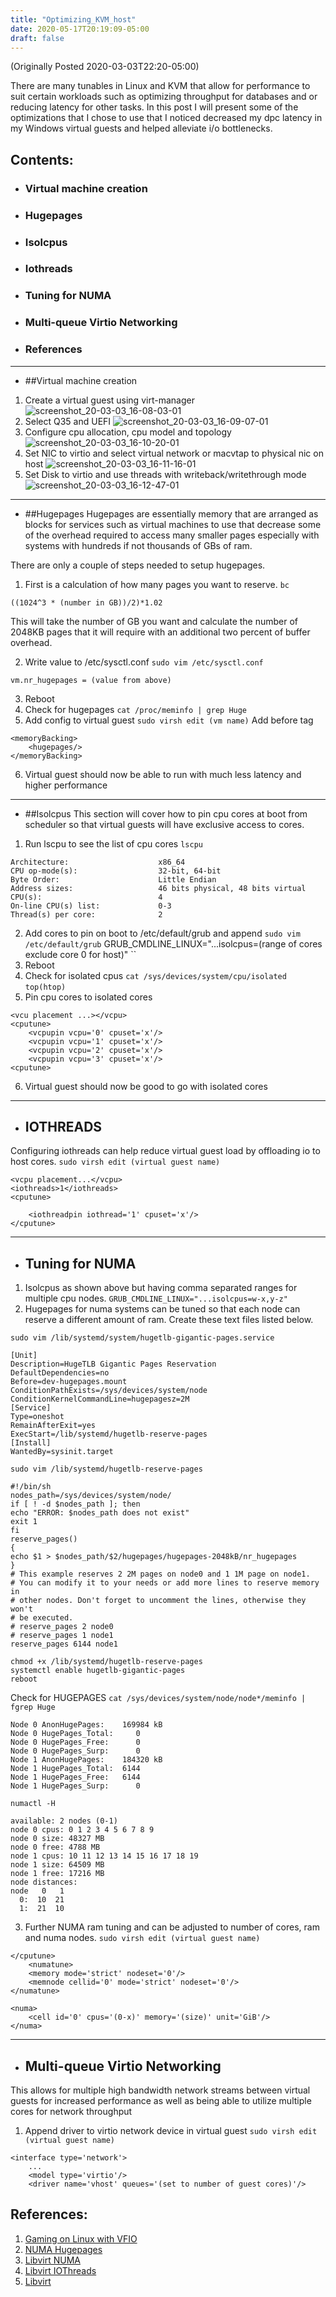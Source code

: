 ```yaml
---
title: "Optimizing_KVM_host"
date: 2020-05-17T20:19:09-05:00
draft: false
---
```

(Originally Posted 2020-03-03T22:20-05:00)

There are many tunables in Linux and KVM that allow for performance to suit certain workloads such as optimizing throughput for databases and or reducing latency for other tasks. In this post I will present some of the optimizations that I chose to use that I noticed decreased my dpc latency in my Windows virtual guests and helped alleviate i/o bottlenecks. 


## Contents:
* ### Virtual machine creation
* ### Hugepages
* ### Isolcpus
* ### Iothreads
* ### Tuning for NUMA
* ### Multi-queue Virtio Networking
* ### References


---
* ##Virtual machine creation
1. Create a virtual guest using virt-manager 
![screenshot_20-03-03_16-08-03-01](https://blog.magnatox.com/content/images/2020/03/screenshot_20-03-03_16-08-03-01.png)
2. Select Q35 and UEFI
![screenshot_20-03-03_16-09-07-01](https://blog.magnatox.com/content/images/2020/03/screenshot_20-03-03_16-09-07-01.png)
3. Configure cpu allocation, cpu model and topology
![screenshot_20-03-03_16-10-20-01](https://blog.magnatox.com/content/images/2020/03/screenshot_20-03-03_16-10-20-01.png)
4. Set NIC to virtio and select virtual network or macvtap to physical nic on host
![screenshot_20-03-03_16-11-16-01](https://blog.magnatox.com/content/images/2020/03/screenshot_20-03-03_16-11-16-01.png)
5. Set Disk to virtio and use threads with writeback/writethrough mode
![screenshot_20-03-03_16-12-47-01](https://blog.magnatox.com/content/images/2020/03/screenshot_20-03-03_16-12-47-01.png)


---
* ##Hugepages
Hugepages are essentially memory that are arranged as blocks for services such as virtual machines to use that decrease some of the overhead required to access many smaller pages especially with systems with hundreds if not thousands of GBs of ram. 

There are only a couple of steps needed to setup hugepages.

1. First is a calculation of how many pages you want to reserve.
``
bc
``
```
((1024^3 * (number in GB))/2)*1.02 
```
This will take the number of GB you want and calculate the number of 2048KB pages that it will require with an additional two percent of buffer overhead.

2. Write value to /etc/sysctl.conf
``
sudo vim /etc/sysctl.conf
``
```
vm.nr_hugepages = (value from above)
```
3. Reboot
4. Check for hugepages
``
cat /proc/meminfo | grep Huge
``
5. Add config to virtual guest
``
sudo virsh edit (vm name)
``
Add before <os> tag 
```
<memoryBacking>
    <hugepages/>
</memoryBacking>
```
6. Virtual guest should now be able to run with much less latency and higher performance
---
* ##Isolcpus
This section will cover how to pin cpu cores at boot from scheduler so that virtual guests will have exclusive access to cores.
    
1. Run lscpu to see the list of cpu cores
``
lscpu
``
```
Architecture:                    x86_64
CPU op-mode(s):                  32-bit, 64-bit
Byte Order:                      Little Endian
Address sizes:                   46 bits physical, 48 bits virtual
CPU(s):                          4
On-line CPU(s) list:             0-3
Thread(s) per core:              2
```
2. Add cores to pin on boot to /etc/default/grub and append 
``
sudo vim /etc/default/grub
``
GRUB_CMDLINE_LINUX="...isolcpus=(range of cores exclude core 0 for host)"
``
3. Reboot
4. Check for isolated cpus
``
cat /sys/devices/system/cpu/isolated
``
``
top(htop)
``
5. Pin cpu cores to isolated cores
```
<vcu placement ...></vcpu>
<cputune>
    <vcpupin vcpu='0' cpuset='x'/>
    <vcpupin vcpu='1' cpuset='x'/>
    <vcpupin vcpu='2' cpuset='x'/>
    <vcpupin vcpu='3' cpuset='x'/>
<cputune>
```
6. Virtual guest should now be good to go with isolated cores
    
---
* ## IOTHREADS
Configuring iothreads can help reduce virtual guest load by offloading io to host cores. 
``
sudo virsh edit (virtual guest name)
``
```  
<vcpu placement...</vcpu>
<iothreads>1</iothreads>
<cputune>
```
```
    <iothreadpin iothread='1' cpuset='x'/>
</cputune>
```

---
* ## Tuning for NUMA 
1. Isolcpus as shown above but having comma separated ranges for multiple cpu nodes.
``
GRUB_CMDLINE_LINUX="...isolcpus=w-x,y-z"
``
2. Hugepages for numa systems can be tuned so that each node can reserve a different amount of ram. Create these text files listed below.
    
``
sudo vim /lib/systemd/system/hugetlb-gigantic-pages.service
``
```
[Unit]
Description=HugeTLB Gigantic Pages Reservation
DefaultDependencies=no
Before=dev-hugepages.mount
ConditionPathExists=/sys/devices/system/node
ConditionKernelCommandLine=hugepagesz=2M
[Service]
Type=oneshot
RemainAfterExit=yes
ExecStart=/lib/systemd/hugetlb-reserve-pages
[Install]
WantedBy=sysinit.target
```
``
sudo vim /lib/systemd/hugetlb-reserve-pages
``
```
#!/bin/sh
nodes_path=/sys/devices/system/node/
if [ ! -d $nodes_path ]; then
echo "ERROR: $nodes_path does not exist"
exit 1
fi
reserve_pages()
{
echo $1 > $nodes_path/$2/hugepages/hugepages-2048kB/nr_hugepages
}
# This example reserves 2 2M pages on node0 and 1 1M page on node1.
# You can modify it to your needs or add more lines to reserve memory in
# other nodes. Don't forget to uncomment the lines, otherwise they won't
# be executed.
# reserve_pages 2 node0
# reserve_pages 1 node1
reserve_pages 6144 node1
```
```
chmod +x /lib/systemd/hugetlb-reserve-pages
systemctl enable hugetlb-gigantic-pages
reboot
```
Check for HUGEPAGES 
``
cat /sys/devices/system/node/node*/meminfo | fgrep Huge
``
```
Node 0 AnonHugePages:    169984 kB
Node 0 HugePages_Total:     0
Node 0 HugePages_Free:      0
Node 0 HugePages_Surp:      0
Node 1 AnonHugePages:    184320 kB
Node 1 HugePages_Total:  6144
Node 1 HugePages_Free:   6144
Node 1 HugePages_Surp:      0
```
``
numactl -H 
``
```
available: 2 nodes (0-1)
node 0 cpus: 0 1 2 3 4 5 6 7 8 9
node 0 size: 48327 MB
node 0 free: 4788 MB
node 1 cpus: 10 11 12 13 14 15 16 17 18 19
node 1 size: 64509 MB
node 1 free: 17216 MB
node distances:
node   0   1 
  0:  10  21 
  1:  21  10 
```
3. Further NUMA ram tuning and can be adjusted to number of cores, ram and numa nodes.
``
sudo virsh edit (virtual guest name)
``
```
</cputune>
    <numatune>
    <memory mode='strict' nodeset='0'/>
    <memnode cellid='0' mode='strict' nodeset='0'/>
</numatune>
```
```
<numa>
    <cell id='0' cpus='(0-x)' memory='(size)' unit='GiB'/>
</numa>
```

---
* ## Multi-queue Virtio Networking
This allows for multiple high bandwidth network streams between virtual guests for increased performance as well as being able to utilize multiple cores for network throughput

1. Append driver to virtio network device in virtual guest
``
sudo virsh edit (virtual guest name)
``
```
<interface type='network'>
    ...
    <model type='virtio'/>
    <driver name='vhost' queues='(set to number of guest cores)'/>
```


    
## References:
1. [Gaming on Linux with VFIO](https://vfiogaming.blogspot.com/2017/08/guide-how-to-enable-huge-pages-to.html)
2. [NUMA Hugepages](https://www.redhat.com/archives/vfio-users/2017-May/msg00034.html)
3. [Libvirt NUMA](https://libvirt.org/formatdomain.html#elementsNUMATuning)
4. [Libvirt IOThreads](https://libvirt.org/formatdomain.html#elementsIOThreadsAllocation)
5. [Libvirt](https://libvirt.org/formatdomain.html)
